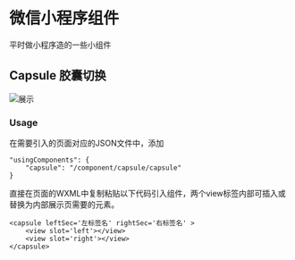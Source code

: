 微信小程序组件
===
平时做小程序造的一些小组件
## Capsule 胶囊切换
![展示](https://i.loli.net/2018/03/16/5aabbec47f0d0.gif)

### Usage

在需要引入的页面对应的JSON文件中，添加

	"usingComponents": {
    	"capsule": "/component/capsule/capsule"
  	}

直接在页面的WXML中复制粘贴以下代码引入组件，两个view标签内部可插入或替换为内部展示页需要的元素。

	<capsule leftSec='左标签名' rightSec='右标签名' >
		<view slot='left'></view>
		<view slot='right'></view>
	</capsule>
